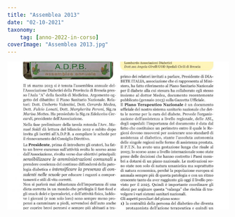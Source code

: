 ```yaml
---
title: "Assemblea 2013"
date: "02-10-2021"
taxonomy: 
    tag: [anno-2022-in-corso]
coverImage: "Assemblea 2013.jpg"
---
```


![Assemblea 2013](images/Assemblea%202013.jpg)
